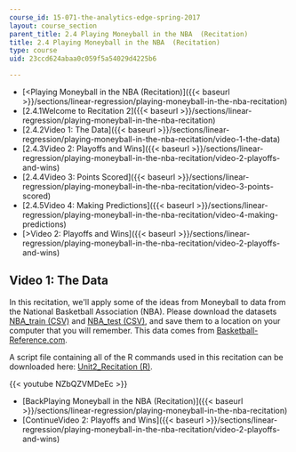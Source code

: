 ```yaml
---
course_id: 15-071-the-analytics-edge-spring-2017
layout: course_section
parent_title: 2.4 Playing Moneyball in the NBA  (Recitation)
title: 2.4 Playing Moneyball in the NBA  (Recitation)
type: course
uid: 23ccd624abaa0c059f5a54029d4225b6

---
```


*   [<Playing Moneyball in the NBA (Recitation)]({{< baseurl >}}/sections/linear-regression/playing-moneyball-in-the-nba-recitation)
*   [2.4.1Welcome to Recitation 2]({{< baseurl >}}/sections/linear-regression/playing-moneyball-in-the-nba-recitation)
*   [2.4.2Video 1: The Data]({{< baseurl >}}/sections/linear-regression/playing-moneyball-in-the-nba-recitation/video-1-the-data)
*   [2.4.3Video 2: Playoffs and Wins]({{< baseurl >}}/sections/linear-regression/playing-moneyball-in-the-nba-recitation/video-2-playoffs-and-wins)
*   [2.4.4Video 3: Points Scored]({{< baseurl >}}/sections/linear-regression/playing-moneyball-in-the-nba-recitation/video-3-points-scored)
*   [2.4.5Video 4: Making Predictions]({{< baseurl >}}/sections/linear-regression/playing-moneyball-in-the-nba-recitation/video-4-making-predictions)
*   [\>Video 2: Playoffs and Wins]({{< baseurl >}}/sections/linear-regression/playing-moneyball-in-the-nba-recitation/video-2-playoffs-and-wins)

Video 1: The Data
-----------------

In this recitation, we'll apply some of the ideas from Moneyball to data from the National Basketball Association (NBA). Please download the datasets [NBA\_train (CSV)](/coursemedia/15-071-the-analytics-edge-spring-2017/59a9bae463c9db6640394bc478edb06e_NBA_train.csv) and [NBA\_test (CSV)](/coursemedia/15-071-the-analytics-edge-spring-2017/be8dc71f6970d601eb46714a8bed540d_NBA_test.csv), and save them to a location on your computer that you will remember. This data comes from [Basketball-Reference.com](http://www.basketball-reference.com/).

A script file containing all of the R commands used in this recitation can be downloaded here: [Unit2\_Recitation (R)](/coursemedia/15-071-the-analytics-edge-spring-2017/d568d82169b3ab478e6ae60f01b9b1d8_Unit2_Recitation.R).

{{< youtube NZbQZVMDeEc >}}

*   [BackPlaying Moneyball in the NBA (Recitation)]({{< baseurl >}}/sections/linear-regression/playing-moneyball-in-the-nba-recitation)
*   [ContinueVideo 2: Playoffs and Wins]({{< baseurl >}}/sections/linear-regression/playing-moneyball-in-the-nba-recitation/video-2-playoffs-and-wins)